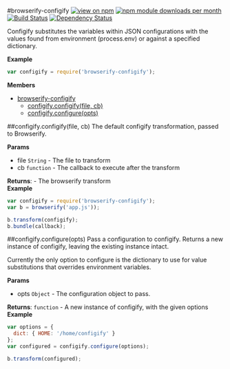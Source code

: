 <a name="module_browserify-configify"></a>
#browserify-configify
[![view on npm](http://img.shields.io/npm/v/browserify-configify.svg)](https://www.npmjs.org/package/browserify-configify)
[![npm module downloads per month](http://img.shields.io/npm/dm/configify.svg)](https://www.npmjs.org/package/browserify-configify)
[![Build Status](https://api.travis-ci.org/SC5/browserify-configify.svg?branch=master)](https://travis-ci.org/SC5/browserify-configify)
[![Dependency Status](https://david-dm.org/SC5/browserify-configify.svg)](https://david-dm.org/SC5/browserify-configify)

Configify substitutes the variables within JSON configurations with the
values found from environment (process.env) or against a specified
dictionary.

**Example**  

```js
var configify = require('browserify-configify');
```

**Members**

* [browserify-configify](#module_browserify-configify)
  * [configify.configify(file, cb)](#module_browserify-configify.configify)
  * [configify.configure(opts)](#module_browserify-configify.configure)

<a name="module_browserify-configify.configify"></a>
##configify.configify(file, cb)
The default configify transformation, passed to Browserify.

**Params**

- file `String` - The file to transform  
- cb `function` - The callback to execute after the transform  

**Returns**:  - The browserify transform  
**Example**  
```js
var configify = require('browserify-configify');
var b = browserify('app.js'));

b.transform(configify);
b.bundle(callback);
```

<a name="module_browserify-configify.configure"></a>
##configify.configure(opts)
Pass a configuration to configify. Returns a new instance of
configify, leaving the existing instance intact.

Currently the only option to configure is the dictionary to use
for value substitutions that overrides environment variables.

**Params**

- opts `Object` - The configuration object to pass.  

**Returns**: `function` - A new instance of configify, with the given options  
**Example**  
```js
var options = {
  dict: { HOME: '/home/configify' }
};
var configured = configify.configure(options);

b.transform(configured);
```

